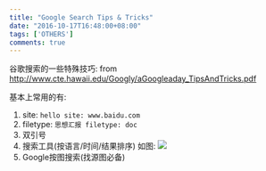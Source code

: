 ```yaml
---
title: "Google Search Tips & Tricks"
date: "2016-10-17T16:48:00+08:00"
tags: ['OTHERS']
comments: true
---
```



谷歌搜索的一些特殊技巧: 
from <http://www.cte.hawaii.edu/Googly/aGoogleaday_TipsAndTricks.pdf>

基本上常用的有:
1. site:
  `hello site: www.baidu.com`
2. filetype:
  `思想汇报 filetype: doc`
3. 双引号
4. 搜索工具(按语言/时间/结果排序) 如图: 
   ![](~/17-07-42.jpg)
5. Google按图搜索(找源图必备)